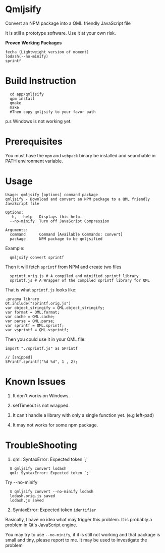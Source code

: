 # Qmljsify
Convert an NPM package into a QML friendly JavaScript file

It is still a prototype software. Use it at your own risk.

**Proven Working Packages**

    fecha (Lightweight version of moment)
    lodash(--no-minify) 
    sprintf

Build Instruction
=================

```
  cd app/qmljsify
  qpm install
  qmake
  make 
  #Then copy qmljsify to your favor path
```

p.s Windows is not working yet.

Prerequisites
=============

You must have the `npm` and `webpack` binary be installed and searchable in PATH environment variable.

Usage
=====

```
Usage: qmljsify [options] command package
qmljsify - Download and convert an NPM package to a QML friendly JavaScript file

Options:
  -h, --help   Displays this help.
  --no-minify  Turn off JavaScript Compression

Arguments:
  command      Command [Available Commands: convert]
  package      NPM package to be qmljsified
```


Example: 

```
  qmljsify convert sprintf
```

Then it will fetch `sprintf` from NPM and create two files

```
  sprintf.orig.js # A compiled and minified sprintf library
  sprintf.js # A Wrapper of the compiled sprintf library for QML
```

That is what `sprintf.js` looks like:

```
.pragma library
Qt.include("sprintf.orig.js")
var object_stringify = QML.object_stringify;
var format = QML.format;
var cache = QML.cache;
var parse = QML.parse;
var sprintf = QML.sprintf;
var vsprintf = QML.vsprintf;
```

Then you could use it in your QML file:

```
import "./sprintf.js" as SPrintf

// [snipped]
SPrintf.sprintf("%d %d", 1 , 2);
```

Known Issues
============

1. It don't works on Windows.

2. setTimeout is not wrapped.

3. It can't handle a library with only a single function yet. (e.g left-pad)

4. It may not works for some npm package.

TroubleShooting
===============

1) qml: SyntaxError: Expected token `;'

```
  $ qmljsify convert lodash
  qml: SyntaxError: Expected token `;'
```
Try --no-minify

```
  $ qmljsify convert --no-minify lodash
  lodash.orig.js saved
  lodash.js saved
```

2) SyntaxError: Expected token `identifier`

Basically, I have no idea what may trigger this problem. 
It is probably a problem in Qt's JavaScript engine.

You may try to use `--no-minify`, if it is still not working and that package is small and tiny, please report to me. It may be used to investigate the problem


